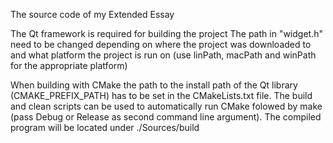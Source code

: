 The source code of my Extended Essay

The Qt framework is required for building the project
The path in "widget.h" need to be changed depending on where the project was downloaded to and what platform the project is run on (use linPath, macPath and winPath for the appropriate platform)

When building with CMake the path to the install path of the Qt library (CMAKE_PREFIX_PATH) has to be set in the CMakeLists.txt file. The build and clean scripts can be used to automatically run CMake folowed by make (pass Debug or Release as second command line argument). The compiled program will be located under ./Sources/build
